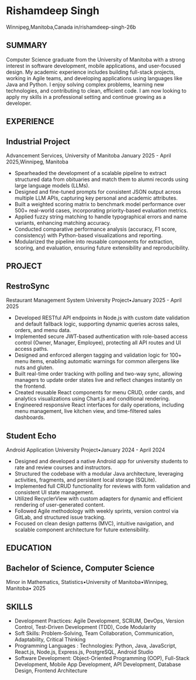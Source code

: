 # Rishamdeep Singh
Winnipeg,Manitoba,Canada in/rishamdeep-singh-26b

## SUMMARY


Computer Science graduate from the University of Manitoba with a strong interest in software development, mobile applications, and user-focused
design. My academic experience includes building full-stack projects, working in Agile teams, and developing applications using languages like Java
and Python.
I enjoy solving complex problems, learning new technologies, and contributing to clean, efficient code. I am now looking to apply my skills in a
professional setting and continue growing as a developer.

## EXPERIENCE

## Industrial Project


Advancement Services, University of Manitoba January 2025 - April 2025,Winnipeg, Manitoba

- Spearheaded the development of a scalable pipeline to extract structured data from obituaries and match them to alumni records using large
language models (LLMs).
- Designed and fine-tuned prompts for consistent JSON output across multiple LLM APIs, capturing key personal and academic attributes.
- Built a weighted scoring matrix to benchmark model performance over 500+ real-world cases, incorporating priority-based evaluation metrics.
- Applied fuzzy string matching to handle typographical errors and name variants, enhancing matching accuracy.
- Conducted comparative performance analysis (accuracy, F1 score, consistency) with Python-based visualizations and reporting.
- Modularized the pipeline into reusable components for extraction, scoring, and evaluation, ensuring future extensibility and reproducibility.

## PROJECT

## RestroSync
Restaurant Management System University Project•January 2025 - April 2025
- Developed RESTful API endpoints in Node.js with custom date validation and default fallback logic, supporting dynamic queries across sales,
orders, and menu data.
- Implemented secure JWT-based authentication with role-based access control (Owner, Manager, Employee), protecting all API routes and UI access
paths.
- Designed and enforced allergen tagging and validation logic for 100+ menu items, enabling automatic warnings for common allergens like nuts
and gluten.
- Built real-time order tracking with polling and two-way sync, allowing managers to update order states live and reflect changes instantly on the
frontend.
- Created reusable React components for menu CRUD, order cards, and analytics visualizations using Chart.js and conditional rendering.
- Engineered responsive React interfaces for daily operations, including menu management, live kitchen view, and time-filtered sales dashboards.

## Student Echo
Android Application University Project•January 2024 - April 2024
- Designed and developed a native Android app for university students to rate and review courses and instructors.
- Structured the codebase with a modular Java architecture, leveraging activities, fragments, and persistent local storage (SQLite).
- Implemented full CRUD functionality for reviews with form validation and consistent UI state management.
- Utilized RecyclerView with custom adapters for dynamic and efficient rendering of user-generated content.
- Followed Agile methodology with weekly sprints, version control via GitLab, and structured issue tracking.
- Focused on clean design patterns (MVC), intuitive navigation, and scalable component architecture for future extensibility.

## EDUCATION

## Bachelor of Science, Computer Science


Minor in Mathematics, Statistics•University of Manitoba•Winnipeg, Manitoba• 2025

## SKILLS
- Development Practices: Agile Development, SCRUM, DevOps, Version Control, Test-Driven Development (TDD), Code Modularity
- Soft Skills: Problem-Solving, Team Collaboration, Communication, Adaptability, Critical Thinking
- Programming Languages : Technologies: Python, Java, JavaScript, React.js, Node.js, Express.js, PostgreSQL, Android Studio
- Software Development: Object-Oriented Programming (OOP), Full-Stack Development, Mobile App Development, API Development, Database
Design, Frontend Architecture


